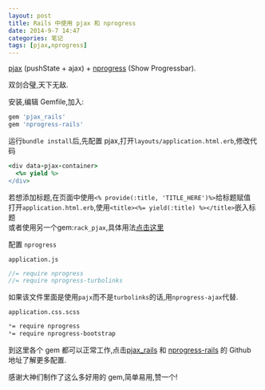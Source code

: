 ```yaml
---
layout: post
title: Rails 中使用 pjax 和 nprogress
date: 2014-9-7 14:47
categories: 笔记
tags: [pjax,nprogress]
---
```


[pjax](https://github.com/defunkt/jquery-pjax) (pushState + ajax) + [nprogress](https://github.com/caarlos0/nprogress-rails) (Show Progressbar).

双剑合璧,天下无敌.

安装,编辑 Gemfile,加入:

```ruby
gem 'pjax_rails'
gem 'nprogress-rails'
```

运行`bundle install`后,先配置 pjax,打开`layouts/application.html.erb`,修改代码

```ruby
<div data-pjax-container>
  <%= yield %>
</div>
```
若想添加标题,在页面中使用`<% provide(:title, 'TITLE_HERE')%>`给标题赋值    
打开`application.html.erb`,使用`<title><%= yield(:title) %></title>`嵌入标题    
或者使用另一个gem:`rack_pjax`,具体用法[点击这里](http://railscasts.com/episodes/294-playing-with-pjax)

配置 `nprogress`

`application.js`

```javascript
//= require nprogress
//= require nprogress-turbolinks
```

如果该文件里面是使用`pajx`而不是`turbolinks`的话,用`nprogress-ajax`代替.

`application.css.scss`

```sass
*= require nprogress
*= require nprogress-bootstrap
```

到这里各个 gem 都可以正常工作,点击[pjax_rails](https://github.com/rails/pjax_rails) 和 [nprogress-rails](https://github.com/caarlos0/nprogress-rails) 的 Github 地址了解更多配置.

感谢大神们制作了这么多好用的 gem,简单易用,赞一个!